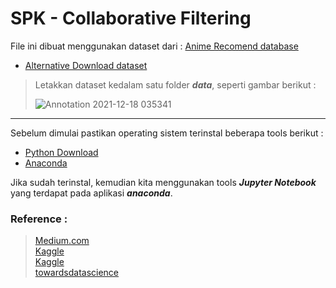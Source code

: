 # SPK - Collaborative Filtering
File ini dibuat menggunakan dataset dari : [Anime Recomend database](https://www.kaggle.com/CooperUnion/anime-recommendations-database)
- [Alternative Download dataset](https://drive.google.com/drive/folders/1mo41-CeEHzaENlmncW1H2jdKF8BalERS?usp=sharing)


> Letakkan dataset kedalam satu folder ***data***, seperti gambar berikut :
> 
> ![Annotation 2021-12-18 035341](https://user-images.githubusercontent.com/96269783/146606788-63aaad59-e5b4-4c68-98bc-cbe7bbcc2499.png)
---
Sebelum dimulai pastikan operating sistem terinstal beberapa tools berikut : 
- [Python Download](https://www.python.org/downloads/)
- [Anaconda](https://www.anaconda.com/products/individual)

Jika sudah terinstal, kemudian kita menggunakan tools ***Jupyter Notebook*** yang terdapat pada aplikasi ***anaconda***.
### Reference : 
> [Medium.com](https://medium.com/analytics-vidhya/anime-recommendation-engine-content-collaborative-filtering-c6e69be29d29) \
> [Kaggle](https://www.kaggle.com/ajmichelutti/collaborative-filtering-on-anime-data) \
> [Kaggle](https://www.kaggle.com/varian97/item-based-collaborative-filtering) \
> [towardsdatascience](https://towardsdatascience.com/collaborative-filtering-on-anime-dataset-using-fastai2-130ae32fe433) 
